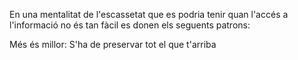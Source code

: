 ---
---

En una mentalitat de l'escassetat que es podria tenir quan l'accés a l'informació no és tan fàcil es donen els seguents patrons:

Més és millor: S'ha de preservar tot el que t'arriba